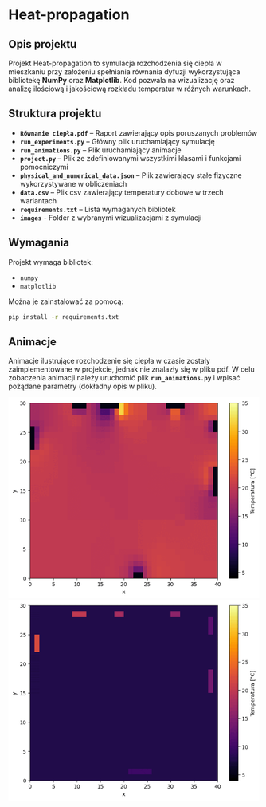 # Heat-propagation 

## Opis projektu  
Projekt Heat-propagation to symulacja rozchodzenia się ciepła w mieszkaniu przy założeniu spełniania równania dyfuzji wykorzystująca bibliotekę **NumPy** oraz **Matplotlib**.  Kod pozwala na wizualizację oraz analizę ilościową i jakościową rozkładu temperatur w różnych warunkach. 

## Struktura projektu  
- **`Równanie ciepła.pdf`** – Raport zawierający opis poruszanych problemów
- **`run_experiments.py`** – Główny plik uruchamiający symulację  
- **`run_animations.py`** – Plik uruchamiający animacje
- **`project.py`** – Plik ze zdefiniowanymi wszystkimi klasami i funkcjami pomocniczymi
- **`physical_and_numerical_data.json`** – Plik zawierający stałe fizyczne wykorzystywane w obliczeniach 
- **`data.csv`** – Plik csv zawierający temperatury dobowe w trzech wariantach 
- **`requirements.txt`** – Lista wymaganych bibliotek  
- **`images`** - Folder z wybranymi wizualizacjami z symulacji


## Wymagania  
Projekt wymaga bibliotek:  
- `numpy`  
- `matplotlib`   
  
Można je zainstalować za pomocą:  
```bash
pip install -r requirements.txt
```

## Animacje
Animacje ilustrujące rozchodzenie się ciepła w czasie zostały zaimplementowane w projekcie, jednak nie znalazły się w pliku pdf. W celu zobaczenia animacji należy uruchomić plik **`run_animations.py`** i wpisać pożądane parametry (dokładny opis w pliku).

![](warm_0.gif)
![](warm_0_after.gif)